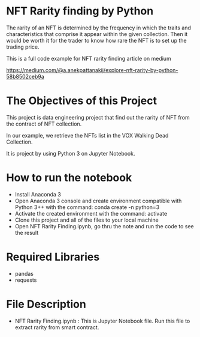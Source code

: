 # NFT Rarity finding by Python

The rarity of an NFT is determined by the frequency in which the traits and characteristics that comprise it appear within the given collection. Then it would be worth it for the trader to know how rare the NFT is to set up the trading price.

This is a full code example for NFT rarity finding article on medium

https://medium.com/@a.anekpattanakij/explore-nft-rarity-by-python-58b8502ceb9a




# The Objectives of this Project
This project is data engineering project that find out the rarity of NFT from the contract of NFT collection.

In our example, we retrieve the NFTs list in the VOX Walking Dead Collection.

It is project by using Python 3 on Jupyter Notebook.

# How to run the notebook
- Install Anaconda 3
- Open Anaconda 3 console and create environment compatible with Python 3++ with the command: conda create -n <environment name> python=3
- Activate the created environment with the command: activate <environment name>
- Clone this project and all of the files to your local machine
- Open NFT Rarity Finding.ipynb, go thru the note and run the code to see the result
  
# Required Libraries
- pandas
- requests

# File Description
- NFT Rarity Finding.ipynb : This is Jupyter Notebook file. Run this file to extract rarity from smart contract.
